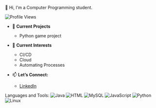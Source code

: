  👋 Hi, I'm a Computer Programming student.

![Profile Views](https://komarev.com/ghpvc/?username=hongli00053&color=blue)


- 🔭 **Current Projects**
  - Python game project 
  
- 🌱 **Current Interests**
  - CI/CD
  - Cloud
  - Automating Processes
   
  
- 📫 **Let’s Connect:**
  -  [LinkedIn](https://www.linkedin.com/in/hongli-ren-8544212b1/)

Languages and Tools:
![Java](https://img.shields.io/badge/Java-007396?style=flat&logo=java&logoColor=white)
![HTML](https://img.shields.io/badge/HTML5-E34F26?style=flat&logo=html5&logoColor=white)
![MySQL](https://img.shields.io/badge/MySQL-00000F?style=flat&logo=mysql&logoColor=white)
![JavaScript](https://img.shields.io/badge/JavaScript-ffcc00?style=flat-square&logo=javascript&logoColor=white)
![Python](https://img.shields.io/badge/Python-3776AB?style=flat&logo=python&logoColor=white)
![Linux](https://img.shields.io/badge/Linux-FCC624?style=flat&logo=linux&logoColor=black)



